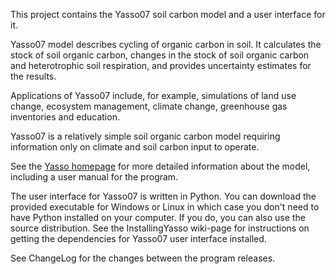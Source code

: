 This project contains the Yasso07 soil carbon model and a user interface for it.

Yasso07 model describes cycling of organic carbon in soil. It calculates the stock of soil organic carbon, changes in the stock of soil organic carbon and heterotrophic soil respiration, and provides uncertainty estimates for the results.

Applications of Yasso07 include, for example, simulations of land use change,
ecosystem management, climate change, greenhouse gas inventories and education.

Yasso07 is a relatively simple soil organic carbon model requiring information only
on climate and soil carbon input to operate.

See the [Yasso homepage](http://www.environment.fi/syke/yasso) for more detailed information about the model, including a user manual for the program.

The user interface for Yasso07 is written in Python. You can download the provided executable for Windows or Linux in which case you don't need to have Python installed on your computer. If you do, you can also use the source distribution. See the InstallingYasso wiki-page for instructions on getting the dependencies for Yasso07 user interface installed.

See ChangeLog for the changes between the program releases.